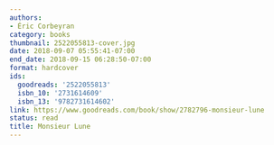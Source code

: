 ```yaml
---
authors:
- Éric Corbeyran
category: books
thumbnail: 2522055813-cover.jpg
date: 2018-09-07 05:55:41-07:00
end_date: 2018-09-15 06:28:50-07:00
format: hardcover
ids:
  goodreads: '2522055813'
  isbn_10: '2731614609'
  isbn_13: '9782731614602'
link: https://www.goodreads.com/book/show/2782796-monsieur-lune
status: read
title: Monsieur Lune
---
```

